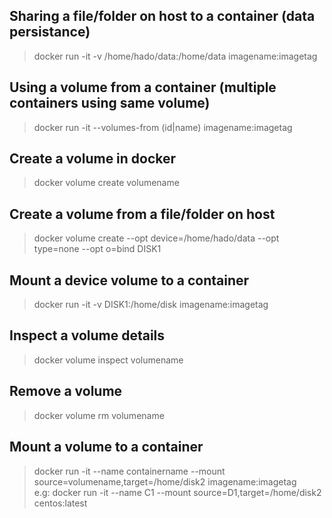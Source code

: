 ## **Sharing a file/folder on host to a container (data persistance)**
> docker run -it -v /home/hado/data:/home/data imagename:imagetag
## **Using a volume from a container (multiple containers using same volume)**
> docker run -it --volumes-from (id|name) imagename:imagetag
## **Create a volume in docker**
> docker volume create volumename
## **Create a volume from a file/folder on host**
> docker volume create --opt device=/home/hado/data --opt type=none --opt o=bind DISK1
## **Mount a device volume to a container**
> docker run -it -v DISK1:/home/disk imagename:imagetag
## **Inspect a volume details**
> docker volume inspect volumename
## **Remove a volume**
> docker volume rm volumename
## **Mount a volume to a container**
> docker run -it --name containername --mount source=volumename,target=/home/disk2 imagename:imagetag<br />
> e.g: docker run -it --name C1 --mount source=D1,target=/home/disk2 centos:latest